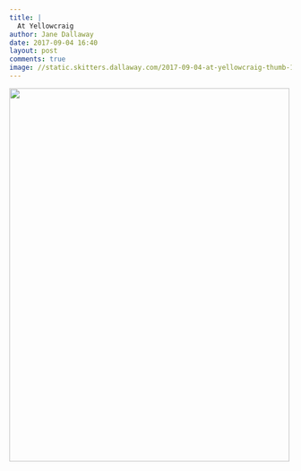 ```yaml
---
title: |
  At Yellowcraig
author: Jane Dallaway
date: 2017-09-04 16:40
layout: post
comments: true
image: //static.skitters.dallaway.com/2017-09-04-at-yellowcraig-thumb-1-IMG-1537.JPG
---
```


<div>
        <a href="//static.skitters.dallaway.com/2017-09-04-at-yellowcraig-fullsize-1-IMG-1537.JPG">
          <img src="//static.skitters.dallaway.com/2017-09-04-at-yellowcraig-thumb-1-IMG-1537.JPG" width="500" height="667"/>
        </a>
      </div>


  
      